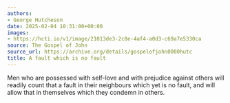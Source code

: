 ```yaml
---
authors:
- George Hutcheson
date: 2025-02-04 10:31:00+00:00
images:
- https://hcti.io/v1/image/21013de3-2c8e-4af4-a0d3-c69a7e5330ca
source: The Gospel of John
source_url: https://archive.org/details/gospelofjohn0000hutc
title: A fault which is no fault
---
```


Men who are possessed with self-love and with prejudice against others will readily count that a fault in their neighbours which yet is no fault, and will allow that in themselves which they condemn in others.